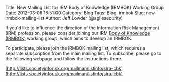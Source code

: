 Title: New Mailing List for IRM Body of Knowledge (IRMBOK) Working Group
Date: 2012-03-06 16:51:00
Category: Blog
Tags: Blog, irmbok
Slug: new-irmbok-mailing-list
Author: Jeff Lowder (@agilesecurity)

If you'd like to influence the direction of the Information Risk Management (IRM) profession, please consider joining our IRM [Body of Knowledge (IRMBOK)](https://www.societyinforisk.org/content/irm-cbk) working group, which aims to develop an IRMBOK.

To participate, please join the IRMBOK mailing list, which requires a separate subscription from the main mailing list. To subscribe, please go to the following webpage and follow the instructions there.

[http://lists.societyinforisk.org/mailman/listinfo/sira-cbk](http://lists.societyinforisk.org/mailman/listinfo/sira-cbk)